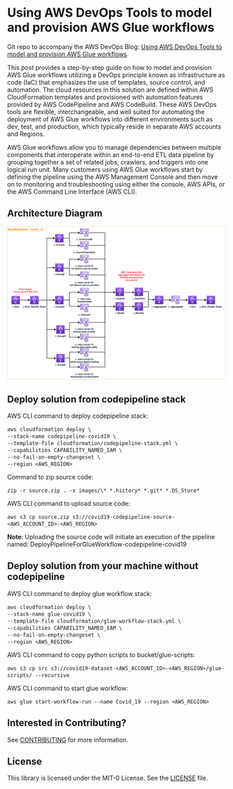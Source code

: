 # Using AWS DevOps Tools to model and provision AWS Glue workflows

Git repo to accompany the AWS DevOps Blog:
[Using AWS DevOps Tools to model and provision AWS Glue workflows](https://aws.amazon.com/blogs/devops/provision-codepipeline-glue-workflows).

This post provides a step-by-step guide on how to model and provision AWS Glue workflows utilizing a DevOps principle known as infrastructure as code (IaC) that emphasizes the use of templates, source control, and automation. The cloud resources in this solution are defined within AWS CloudFormation templates and provisioned with automation features provided by AWS CodePipeline and AWS CodeBuild. These AWS DevOps tools are flexible, interchangeable, and well suited for automating the deployment of AWS Glue workflows into different environments such as dev, test, and production, which typically reside in separate AWS accounts and Regions.

AWS Glue workflows allow you to manage dependencies between multiple components that interoperate within an end-to-end ETL data pipeline by grouping together a set of related jobs, crawlers, and triggers into one logical run unit. Many customers using AWS Glue workflows start by defining the pipeline using the AWS Management Console and then move on to monitoring and troubleshooting using either the console, AWS APIs, or the AWS Command Line Interface (AWS CLI).

## Architecture Diagram
![Alt text](images/blog.png?raw=true "Architecture Diagram")

## Deploy solution from codepipeline stack

AWS CLI command to deploy codepipeline stack:
```
aws cloudformation deploy \
--stack-name codepipeline-covid19 \
--template-file cloudformation/codepipeline-stack.yml \
--capabilities CAPABILITY_NAMED_IAM \
--no-fail-on-empty-changeset \
--region <AWS_REGION>
```

Command to zip source code:
```
zip -r source.zip . -x images/\* *.history* *.git* *.DS_Store*
```

AWS CLI command to upload source code:
```
aws s3 cp source.zip s3://covid19-codepipeline-source-<AWS_ACCOUNT_ID>-<AWS_REGION>
```
**Note**: Uploading the source code will initiate an execution of the pipeline named: DeployPipelineForGlueWorkflow-codepipeline-covid19

## Deploy solution from your machine without codepipeline

AWS CLI command to deploy glue workflow stack:
```
aws cloudformation deploy \
--stack-name glue-covid19 \
--template-file cloudformation/glue-workflow-stack.yml \
--capabilities CAPABILITY_NAMED_IAM \
--no-fail-on-empty-changeset \
--region <AWS_REGION>
```

AWS CLI command to copy python scripts to bucket/glue-scripts:
```
aws s3 cp src s3://covid19-dataset-<AWS_ACCOUNT_ID>-<AWS_REGION>/glue-scripts/ --recursive
```

AWS CLI command to start glue workflow:
```
aws glue start-workflow-run --name Covid_19 --region <AWS_REGION>
```

## Interested in Contributing?

See [CONTRIBUTING](CONTRIBUTING.md#security-issue-notifications) for more information.

## License

This library is licensed under the MIT-0 License. See the [LICENSE](/LICENSE) file.
